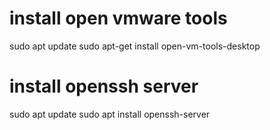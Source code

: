 # install open vmware tools
sudo apt update
sudo apt-get install open-vm-tools-desktop

# install openssh server

sudo apt update
sudo apt install openssh-server
